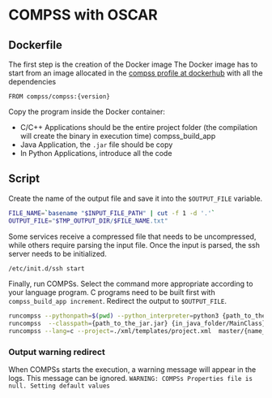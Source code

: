 # COMPSS with OSCAR

## Dockerfile

The first step is the creation of the Docker image
The Docker image has to start from an image allocated in the [compss profile at dockerhub](https://hub.docker.com/u/compss)
with all the dependencies

``` Docker
FROM compss/compss:{version}
```

Copy the program inside the Docker container:

- C/C++ Applications should be the entire project folder (the compilation will create the binary in execution time) compss_build_app
- Java Application, the `.jar` file should be copy
- In Python Applications, introduce all the code

## Script

Create the name of the output file and save it into the `$OUTPUT_FILE` variable.

``` bash
FILE_NAME=`basename "$INPUT_FILE_PATH" | cut -f 1 -d '.'`
OUTPUT_FILE="$TMP_OUTPUT_DIR/$FILE_NAME.txt"
```

Some services receive a compressed file that needs to be uncompressed, while others require parsing the input file. Once the input is parsed, the ssh server needs to be initialized.

``` bash
/etc/init.d/ssh start
```

Finally, run COMPSs. Select the command more appropriate according to your language program.
C programs need to be built first with `compss_build_app increment`.
Redirect the output to `$OUTPUT_FILE`.

``` bash
runcompss --pythonpath=$(pwd) --python_interpreter=python3 {path_to_the_python_program.py} {input_variables}  > $OUTPUT_FILE
runcompss  --classpath={path_to_the_jar.jar} {in_java_folder/MainClass} {input_variables} > $OUTPUT_FILE
runcompss --lang=c --project=./xml/templates/project.xml  master/{name_program} {input_variables} > $OUTPUT_FILE
```

### Output warning redirect

When COMPSs starts the execution, a warning message will appear in the logs.
This message can be ignored. `WARNING: COMPSs Properties file is null. Setting default values`
